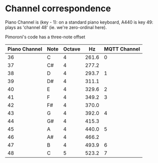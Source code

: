 # Channel correspondence

Piano Channel is (key - 1): on a standard piano keyboard, A440 is key 49: plays as 'channel 48' (ie. we're zero-ordinal here).

Pimoroni's code has a three-note offset

| Piano Channel | Note   | Octave | Hz    | MQTT Channel |
|---------------|--------|--------|-------|--------------|
| 36            | C      | 4      | 261.6 | 0            |
| 37            | C#     | 4      | 277.2 |              |
| 38            | D      | 4      | 293.7 | 1            |
| 39            | D#     | 4      | 311.1 |              |
| 40            | E      | 4      | 329.6 | 2            |
| 41            | F      | 4      | 349.2 | 3            |
| 42            | F#     | 4      | 370.0 |              |
| 43            | G      | 4      | 392.0 | 4            |
| 44            | G#     | 4      | 415.3 |              |
| 45            | A      | 4      | 440.0 | 5            |
| 46            | A#     | 4      | 466.2 |              |
| 47            | B      | 4      | 493.9 | 6            |
| 48            | C      | 5      | 523.2 | 7            |